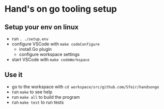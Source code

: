 # Hand's on go tooling setup

## Setup your env on linux

* run `. ./setup.env`
* configure VSCode with `make codeConfigure`
  * install Go plugin
  * configure workspace settings
* start VSCode with `make codeWorkspace`

## Use it
* go to the workspace with `cd workspace/src/github.com/Sfeir/handsongo`
* run `make` to see help
* run `make all` to build the program
* run `make test` to run tests
